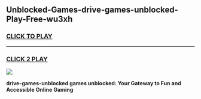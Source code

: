 
## Unblocked-Games-drive-games-unblocked-Play-Free-wu3xh
<h3>
<a href="https://premium76.site?title=drive-games-unblocked&ref=18A1">CLICK TO PLAY</a></h3>
<hr>

<h3>
<a href="https://premium76.site?title=drive-games-unblocked&ref=18A1">CLICK 2 PLAY</a>
  
</h3>

<a href="https://premium76.site?title=drive-games-unblocked&ref=18A1"><img src="https://clearcache.store/games.png"></a>


**drive-games-unblocked games unblocked: Your Gateway to Fun and Accessible Online Gaming**
